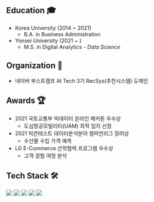 ## Education 🎓  
- Korea University (2014 ~ 2021)  
  - B.A. in Business Administration  
- Yonsei University (2021 ~ )  
  - M.S. in Digital Analytics - _Data Science_
## Organization 🙋
- 네이버 부스트캠프 AI Tech 3기 RecSys(추천시스템) 도메인
## Awards 🏆
- 2021 국토교통부 빅데이터 온라인 해커톤 우수상
  - 도심항공모빌리티(UAM) 최적 입지 선정  
- 2021 빅콘테스트 데이터분석분야 챔피언리그 장려상
  - 수산물 수입 가격 예측
- LG E-Commerce  산학협력 프로그램 우수상
  - 고객 경험 여정 분석
## Tech Stack 🛠️
<img src="https://img.shields.io/badge/Python-3766AB?style=flat-square&logo=Python&logoColor=white"/></a> 
<img src="https://img.shields.io/badge/R-276DC3?style=flat-square&logo=R&logoColor=white"/></a> 
<img src="https://img.shields.io/badge/Pytorch-EE4C2C?style=flat-square&logo=Pytorch&logoColor=white"/></a> 
<img src="https://img.shields.io/badge/TensorFlow-FF6F00?style=flat-square&logo=TensorFlow&logoColor=white"/></a> 
<img src="https://img.shields.io/badge/Keras-D00000?style=flat-square&logo=Keras&logoColor=white"/></a> 
